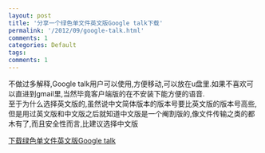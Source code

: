 ```yaml
---
layout: post
title: '分享一个绿色单文件英文版Google talk下载'
permalink: '/2012/09/google-talk.html'
comments: 1
categories: Default
tags: 
comments: 1
---
```

<div>不做过多解释,Google talk用户可以使用,方便移动,可以放在u盘里.如果不喜欢可以直进到gmail里,当然毕竟客户端版的在不安装下能方便的语音.</div>

<div>至于为什么选择英文版的,虽然说中文简体版本的版本号要比英文版的版本号高些,但是用过英文版和中文版之后就知道中文版是一个阉割版的,像文件传输之类的都木有了,而且安全性而言,比建议选择中文版</div>

[下载绿色单文件英文版Google talk](http://sdrv.ms/OTqGy9 "分享一个绿色单文件英文版Google talk下载")